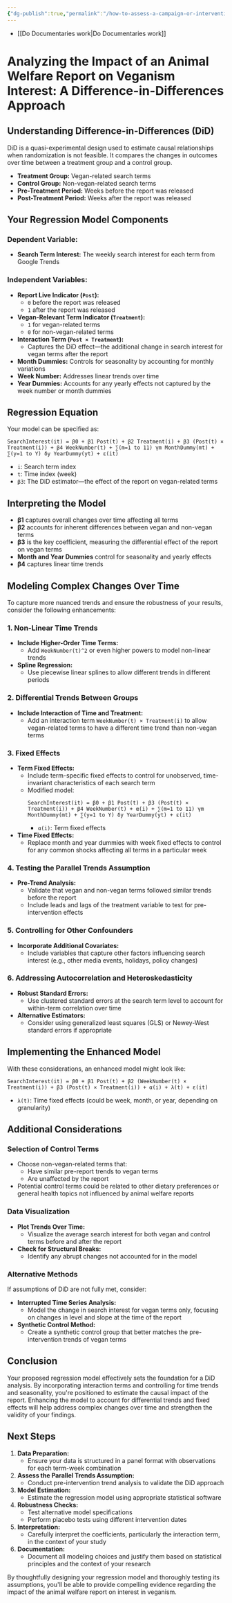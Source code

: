 ```yaml
---
{"dg-publish":true,"permalink":"/how-to-assess-a-campaign-or-intervention-and-it-s-effect-on-google-search-results/","created":"2024-10-18T15:51:54.354+01:00","updated":"2025-09-29T00:15:35.097+01:00"}
---
```


- [[Do Documentaries work\|Do Documentaries work]]
# Analyzing the Impact of an Animal Welfare Report on Veganism Interest: A Difference-in-Differences Approach

## Understanding Difference-in-Differences (DiD)

DiD is a quasi-experimental design used to estimate causal relationships when randomization is not feasible. It compares the changes in outcomes over time between a treatment group and a control group.

- **Treatment Group:** Vegan-related search terms
- **Control Group:** Non-vegan-related search terms
- **Pre-Treatment Period:** Weeks before the report was released
- **Post-Treatment Period:** Weeks after the report was released

## Your Regression Model Components

### Dependent Variable:
- **Search Term Interest:** The weekly search interest for each term from Google Trends

### Independent Variables:
- **Report Live Indicator (`Post`):**
  - `0` before the report was released
  - `1` after the report was released
- **Vegan-Relevant Term Indicator (`Treatment`):**
  - `1` for vegan-related terms
  - `0` for non-vegan-related terms
- **Interaction Term (`Post × Treatment`):**
  - Captures the DiD effect—the additional change in search interest for vegan terms after the report
- **Month Dummies:** Controls for seasonality by accounting for monthly variations
- **Week Number:** Addresses linear trends over time
- **Year Dummies:** Accounts for any yearly effects not captured by the week number or month dummies

## Regression Equation

Your model can be specified as:

```
SearchInterest(it) = β0 + β1 Post(t) + β2 Treatment(i) + β3 (Post(t) × Treatment(i)) + β4 WeekNumber(t) + ∑(m=1 to 11) γm MonthDummy(mt) + ∑(y=1 to Y) δy YearDummy(yt) + ε(it)
```

- `i`: Search term index
- `t`: Time index (week)
- `β3`: The DiD estimator—the effect of the report on vegan-related terms

## Interpreting the Model

- **β1** captures overall changes over time affecting all terms
- **β2** accounts for inherent differences between vegan and non-vegan terms
- **β3** is the key coefficient, measuring the differential effect of the report on vegan terms
- **Month and Year Dummies** control for seasonality and yearly effects
- **β4** captures linear time trends

## Modeling Complex Changes Over Time

To capture more nuanced trends and ensure the robustness of your results, consider the following enhancements:

### 1. Non-Linear Time Trends

- **Include Higher-Order Time Terms:**
  - Add `WeekNumber(t)^2` or even higher powers to model non-linear trends
- **Spline Regression:**
  - Use piecewise linear splines to allow different trends in different periods

### 2. Differential Trends Between Groups

- **Include Interaction of Time and Treatment:**
  - Add an interaction term `WeekNumber(t) × Treatment(i)` to allow vegan-related terms to have a different time trend than non-vegan terms

### 3. Fixed Effects

- **Term Fixed Effects:**
  - Include term-specific fixed effects to control for unobserved, time-invariant characteristics of each search term
  - Modified model:
    ```
    SearchInterest(it) = β0 + β1 Post(t) + β3 (Post(t) × Treatment(i)) + β4 WeekNumber(t) + α(i) + ∑(m=1 to 11) γm MonthDummy(mt) + ∑(y=1 to Y) δy YearDummy(yt) + ε(it)
    ```
    - `α(i)`: Term fixed effects
- **Time Fixed Effects:**
  - Replace month and year dummies with week fixed effects to control for any common shocks affecting all terms in a particular week

### 4. Testing the Parallel Trends Assumption

- **Pre-Trend Analysis:**
  - Validate that vegan and non-vegan terms followed similar trends before the report
  - Include leads and lags of the treatment variable to test for pre-intervention effects

### 5. Controlling for Other Confounders

- **Incorporate Additional Covariates:**
  - Include variables that capture other factors influencing search interest (e.g., other media events, holidays, policy changes)

### 6. Addressing Autocorrelation and Heteroskedasticity

- **Robust Standard Errors:**
  - Use clustered standard errors at the search term level to account for within-term correlation over time
- **Alternative Estimators:**
  - Consider using generalized least squares (GLS) or Newey-West standard errors if appropriate

## Implementing the Enhanced Model

With these considerations, an enhanced model might look like:

```
SearchInterest(it) = β0 + β1 Post(t) + β2 (WeekNumber(t) × Treatment(i)) + β3 (Post(t) × Treatment(i)) + α(i) + λ(t) + ε(it)
```

- `λ(t)`: Time fixed effects (could be week, month, or year, depending on granularity)

## Additional Considerations

### Selection of Control Terms

- Choose non-vegan-related terms that:
  - Have similar pre-report trends to vegan terms
  - Are unaffected by the report
- Potential control terms could be related to other dietary preferences or general health topics not influenced by animal welfare reports

### Data Visualization

- **Plot Trends Over Time:**
  - Visualize the average search interest for both vegan and control terms before and after the report
- **Check for Structural Breaks:**
  - Identify any abrupt changes not accounted for in the model

### Alternative Methods

If assumptions of DiD are not fully met, consider:

- **Interrupted Time Series Analysis:**
  - Model the change in search interest for vegan terms only, focusing on changes in level and slope at the time of the report
- **Synthetic Control Method:**
  - Create a synthetic control group that better matches the pre-intervention trends of vegan terms

## Conclusion

Your proposed regression model effectively sets the foundation for a DiD analysis. By incorporating interaction terms and controlling for time trends and seasonality, you're positioned to estimate the causal impact of the report. Enhancing the model to account for differential trends and fixed effects will help address complex changes over time and strengthen the validity of your findings.

## Next Steps

1. **Data Preparation:**
   - Ensure your data is structured in a panel format with observations for each term-week combination
2. **Assess the Parallel Trends Assumption:**
   - Conduct pre-intervention trend analysis to validate the DiD approach
3. **Model Estimation:**
   - Estimate the regression model using appropriate statistical software
4. **Robustness Checks:**
   - Test alternative model specifications
   - Perform placebo tests using different intervention dates
5. **Interpretation:**
   - Carefully interpret the coefficients, particularly the interaction term, in the context of your study
6. **Documentation:**
   - Document all modeling choices and justify them based on statistical principles and the context of your research

By thoughtfully designing your regression model and thoroughly testing its assumptions, you'll be able to provide compelling evidence regarding the impact of the animal welfare report on interest in veganism.